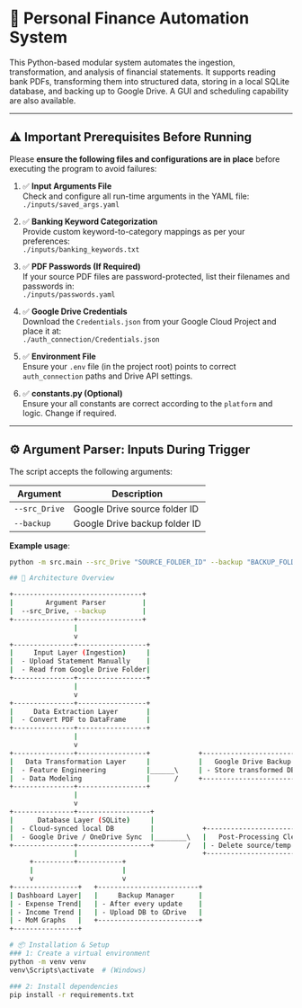 # 💼 Personal Finance Automation System

This Python-based modular system automates the ingestion, transformation, and analysis of financial statements. It supports reading bank PDFs, transforming them into structured data, storing in a local SQLite database, and backing up to Google Drive. A GUI and scheduling capability are also available.

---

## ⚠️ Important Prerequisites Before Running

Please **ensure the following files and configurations are in place** before executing the program to avoid failures:

1. ✅ **Input Arguments File**  
   Check and configure all run-time arguments in the YAML file:  
   `./inputs/saved_args.yaml`

2. ✅ **Banking Keyword Categorization**  
   Provide custom keyword-to-category mappings as per your preferences:  
   `./inputs/banking_keywords.txt`

3. ✅ **PDF Passwords (If Required)**  
   If your source PDF files are password-protected, list their filenames and passwords in:  
   `./inputs/passwords.yaml`

4. ✅ **Google Drive Credentials**  
   Download the `Credentials.json` from your Google Cloud Project and place it at:  
   `./auth_connection/Credentials.json`

5. ✅ **Environment File**  
   Ensure your `.env` file (in the project root) points to correct `auth_connection` paths and Drive API settings.

6. ✅ **constants.py (Optional)**  
   Ensure your all constants are correct according to the `platform` and logic. Change if required. 

---

## ⚙️ Argument Parser: Inputs During Trigger

The script accepts the following arguments:

| Argument     | Description                     |
|--------------|---------------------------------|
| `--src_Drive`| Google Drive source folder ID   |
| `--backup`   | Google Drive backup folder ID   |

**Example usage**:

```bash
python -m src.main --src_Drive "SOURCE_FOLDER_ID" --backup "BACKUP_FOLDER_ID"

## 🧠 Architecture Overview

+--------------------------------+
|        Argument Parser         |
|  --src_Drive, --backup         |
+---------------+----------------+
                |
                v
+---------------+-----------------+
|     Input Layer (Ingestion)     |
|  - Upload Statement Manually    |
|  - Read from Google Drive Folder|
+---------------+-----------------+
                |
                v
+---------------+-----------------+
|     Data Extraction Layer       |
|  - Convert PDF to DataFrame     |
+---------------+-----------------+
                |
                v
+---------------+-----------------+            +------------------------------+
|   Data Transformation Layer     |            |   Google Drive Backup        |
|  - Feature Engineering          |______\     | - Store transformed DB       |
|  - Data Modeling                |      /     +------------------------------+
+---------------+-----------------+            
                |
                v
+---------------+------------------+
|      Database Layer (SQLite)     |
|  - Cloud-synced local DB         |            +------------------------------+
|  - Google Drive / OneDrive Sync  |________\   |   Post-Processing Cleanup    |
+---------------+------------------+        /   | - Delete source/temp files  |
                |                               +------------------------------+
     +----------+-----------+
     |                      |
     v                      v
+----------------+   +-------------------------+
| Dashboard Layer|   |     Backup Manager      |
| - Expense Trend|   | - After every update    |
| - Income Trend |   | - Upload DB to GDrive   |
| - MoM Graphs   |   +-------------------------+
+----------------+

# 📦 Installation & Setup
### 1: Create a virtual environment
python -m venv venv
venv\Scripts\activate  # (Windows)

### 2: Install dependencies
pip install -r requirements.txt
